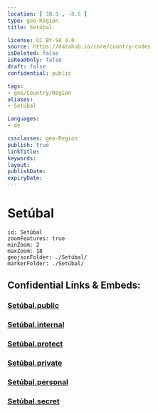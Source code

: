 ```yaml
---
location: [ 38.3 , -8.5 ] 
type: geo-Region
title: Setúbal

license: CC BY-SA 4.0
source: https://datahub.io/core/country-codes
isDeleted: false
isReadOnly: false
draft: false
confidential: public

tags:
- geo/Country/Region
aliases:
- Setúbal

Languages:
- de

cssclasses: geo-Region
publish: true
linkTitle: 
keywords: 
layout: 
publishDate: 
expiryDate: 
---
```


# Setúbal

```leaflet
id: Setúbal
zoomFeatures: true 
minZoom: 2 
maxZoom: 18
geojsonFolder: ./Setúbal/
markerFolder: ./Setúbal/
```


## Confidential Links & Embeds: 

### [Setúbal.public](/_public/\Earth\Continent\Europe\Europe~South\Portugal\Districts~PortugalSetúbal.public.md) 

### [Setúbal.internal](/_internal/\Earth\Continent\Europe\Europe~South\Portugal\Districts~PortugalSetúbal.internal.md) 

### [Setúbal.protect](/_protect/\Earth\Continent\Europe\Europe~South\Portugal\Districts~PortugalSetúbal.protect.md) 

### [Setúbal.private](/_private/\Earth\Continent\Europe\Europe~South\Portugal\Districts~PortugalSetúbal.private.md) 

### [Setúbal.personal](/_personal/\Earth\Continent\Europe\Europe~South\Portugal\Districts~PortugalSetúbal.personal.md) 

### [Setúbal.secret](/_secret/\Earth\Continent\Europe\Europe~South\Portugal\Districts~PortugalSetúbal.secret.md)

